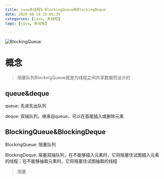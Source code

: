 ```yaml
---
title: java多线程9-BlockingQueue和BlockingDeque
date: 2020-08-18 15:01:39
categories: [java, 多线程] 
tags: [java, 多线程]

---
```


![BlockingQueue](BlockingQueue.png)

# 概念

> 阻塞队列BlockingQueue就是为线程之间共享数据而设计的

## queue&deque

queue: 先进先出队列

deque: 双端队列，继承自queue，可以在首尾插入或删除元素

## BlockingQueue&BlockingDeque

BlockingQueue: 阻塞队列

BlockingDeque: 阻塞双端队列，在不能够插入元素时，它将阻塞住试图插入元素的线程；在不能够抽取元素时，它将阻塞住试图抽取的线程

> 阻塞

